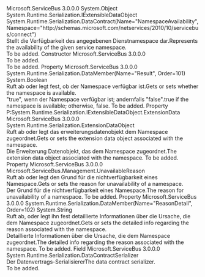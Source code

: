 <Type Name="NamespaceAvailability" FullName="Microsoft.ServiceBus.Management.NamespaceAvailability">
  <TypeSignature Language="C#" Value="public class NamespaceAvailability : System.Runtime.Serialization.IExtensibleDataObject" />
  <TypeSignature Language="ILAsm" Value=".class public auto ansi beforefieldinit NamespaceAvailability extends System.Object implements class System.Runtime.Serialization.IExtensibleDataObject" />
  <TypeSignature Language="DocId" Value="T:Microsoft.ServiceBus.Management.NamespaceAvailability" />
  <TypeSignature Language="VB.NET" Value="Public Class NamespaceAvailability&#xA;Implements IExtensibleDataObject" />
  <TypeSignature Language="F#" Value="type NamespaceAvailability = class&#xA;    interface IExtensibleDataObject" />
  <AssemblyInfo>
    <AssemblyName>Microsoft.ServiceBus</AssemblyName>
    <AssemblyVersion>3.0.0.0</AssemblyVersion>
  </AssemblyInfo>
  <Base>
    <BaseTypeName>System.Object</BaseTypeName>
  </Base>
  <Interfaces>
    <Interface>
      <InterfaceName>System.Runtime.Serialization.IExtensibleDataObject</InterfaceName>
    </Interface>
  </Interfaces>
  <Attributes>
    <Attribute>
      <AttributeName>System.Runtime.Serialization.DataContract(Name="NamespaceAvailability", Namespace="http://schemas.microsoft.com/netservices/2010/10/servicebus/connect")</AttributeName>
    </Attribute>
  </Attributes>
  <Docs>
    <summary><span data-ttu-id="240e2-101">Stellt die Verfügbarkeit des angegebenen Dienstnamespace dar.</span><span class="sxs-lookup"><span data-stu-id="240e2-101">Represents the availability of the given service namespace.</span></span></summary>
    <remarks>To be added.</remarks>
  </Docs>
  <Members>
    <Member MemberName=".ctor">
      <MemberSignature Language="C#" Value="public NamespaceAvailability ();" />
      <MemberSignature Language="ILAsm" Value=".method public hidebysig specialname rtspecialname instance void .ctor() cil managed" />
      <MemberSignature Language="DocId" Value="M:Microsoft.ServiceBus.Management.NamespaceAvailability.#ctor" />
      <MemberSignature Language="VB.NET" Value="Public Sub New ()" />
      <MemberType>Constructor</MemberType>
      <AssemblyInfo>
        <AssemblyName>Microsoft.ServiceBus</AssemblyName>
        <AssemblyVersion>3.0.0.0</AssemblyVersion>
      </AssemblyInfo>
      <Parameters />
      <Docs>
        <summary>To be added.</summary>
        <remarks>To be added.</remarks>
      </Docs>
    </Member>
    <Member MemberName="Available">
      <MemberSignature Language="C#" Value="public bool Available { get; set; }" />
      <MemberSignature Language="ILAsm" Value=".property instance bool Available" />
      <MemberSignature Language="DocId" Value="P:Microsoft.ServiceBus.Management.NamespaceAvailability.Available" />
      <MemberSignature Language="VB.NET" Value="Public Property Available As Boolean" />
      <MemberSignature Language="F#" Value="member this.Available : bool with get, set" Usage="Microsoft.ServiceBus.Management.NamespaceAvailability.Available" />
      <MemberType>Property</MemberType>
      <AssemblyInfo>
        <AssemblyName>Microsoft.ServiceBus</AssemblyName>
        <AssemblyVersion>3.0.0.0</AssemblyVersion>
      </AssemblyInfo>
      <Attributes>
        <Attribute>
          <AttributeName>System.Runtime.Serialization.DataMember(Name="Result", Order=101)</AttributeName>
        </Attribute>
      </Attributes>
      <ReturnValue>
        <ReturnType>System.Boolean</ReturnType>
      </ReturnValue>
      <Docs>
        <summary><span data-ttu-id="240e2-102">Ruft ab oder legt fest, ob der Namespace verfügbar ist.</span><span class="sxs-lookup"><span data-stu-id="240e2-102">Gets or sets whether the namespace is available.</span></span></summary>
        <value><span data-ttu-id="240e2-103">"true", wenn der Namespace verfügbar ist; andernfalls "false".</span><span class="sxs-lookup"><span data-stu-id="240e2-103">true if the namespace is available; otherwise, false.</span></span></value>
        <remarks>To be added.</remarks>
      </Docs>
    </Member>
    <Member MemberName="ExtensionData">
      <MemberSignature Language="C#" Value="public System.Runtime.Serialization.ExtensionDataObject ExtensionData { get; set; }" />
      <MemberSignature Language="ILAsm" Value=".property instance class System.Runtime.Serialization.ExtensionDataObject ExtensionData" />
      <MemberSignature Language="DocId" Value="P:Microsoft.ServiceBus.Management.NamespaceAvailability.ExtensionData" />
      <MemberSignature Language="VB.NET" Value="Public Property ExtensionData As ExtensionDataObject" />
      <MemberSignature Language="F#" Value="member this.ExtensionData : System.Runtime.Serialization.ExtensionDataObject with get, set" Usage="Microsoft.ServiceBus.Management.NamespaceAvailability.ExtensionData" />
      <MemberType>Property</MemberType>
      <Implements>
        <InterfaceMember>P:System.Runtime.Serialization.IExtensibleDataObject.ExtensionData</InterfaceMember>
      </Implements>
      <AssemblyInfo>
        <AssemblyName>Microsoft.ServiceBus</AssemblyName>
        <AssemblyVersion>3.0.0.0</AssemblyVersion>
      </AssemblyInfo>
      <ReturnValue>
        <ReturnType>System.Runtime.Serialization.ExtensionDataObject</ReturnType>
      </ReturnValue>
      <Docs>
        <summary><span data-ttu-id="240e2-104">Ruft ab oder legt das erweiterungsdatenobjekt dem Namespace zugeordnet.</span><span class="sxs-lookup"><span data-stu-id="240e2-104">Gets or sets the extension data object associated with the namespace.</span></span></summary>
        <value><span data-ttu-id="240e2-105">Die Erweiterung Datenobjekt, das dem Namespace zugeordnet.</span><span class="sxs-lookup"><span data-stu-id="240e2-105">The extension data object associated with the namespace.</span></span></value>
        <remarks>To be added.</remarks>
      </Docs>
    </Member>
    <Member MemberName="Reason">
      <MemberSignature Language="C#" Value="public Microsoft.ServiceBus.Management.UnavailableReason Reason { get; set; }" />
      <MemberSignature Language="ILAsm" Value=".property instance valuetype Microsoft.ServiceBus.Management.UnavailableReason Reason" />
      <MemberSignature Language="DocId" Value="P:Microsoft.ServiceBus.Management.NamespaceAvailability.Reason" />
      <MemberSignature Language="VB.NET" Value="Public Property Reason As UnavailableReason" />
      <MemberSignature Language="F#" Value="member this.Reason : Microsoft.ServiceBus.Management.UnavailableReason with get, set" Usage="Microsoft.ServiceBus.Management.NamespaceAvailability.Reason" />
      <MemberType>Property</MemberType>
      <AssemblyInfo>
        <AssemblyName>Microsoft.ServiceBus</AssemblyName>
        <AssemblyVersion>3.0.0.0</AssemblyVersion>
      </AssemblyInfo>
      <ReturnValue>
        <ReturnType>Microsoft.ServiceBus.Management.UnavailableReason</ReturnType>
      </ReturnValue>
      <Docs>
        <summary><span data-ttu-id="240e2-106">Ruft ab oder legt den Grund für die nichtverfügbarkeit eines Namespace.</span><span class="sxs-lookup"><span data-stu-id="240e2-106">Gets or sets the reason for unavailability of a namespace.</span></span></summary>
        <value><span data-ttu-id="240e2-107">Der Grund für die nichtverfügbarkeit eines Namespace.</span><span class="sxs-lookup"><span data-stu-id="240e2-107">The reason for unavailability of a namespace.</span></span></value>
        <remarks>To be added.</remarks>
      </Docs>
    </Member>
    <Member MemberName="ReasonDetail">
      <MemberSignature Language="C#" Value="public string ReasonDetail { get; set; }" />
      <MemberSignature Language="ILAsm" Value=".property instance string ReasonDetail" />
      <MemberSignature Language="DocId" Value="P:Microsoft.ServiceBus.Management.NamespaceAvailability.ReasonDetail" />
      <MemberSignature Language="VB.NET" Value="Public Property ReasonDetail As String" />
      <MemberSignature Language="F#" Value="member this.ReasonDetail : string with get, set" Usage="Microsoft.ServiceBus.Management.NamespaceAvailability.ReasonDetail" />
      <MemberType>Property</MemberType>
      <AssemblyInfo>
        <AssemblyName>Microsoft.ServiceBus</AssemblyName>
        <AssemblyVersion>3.0.0.0</AssemblyVersion>
      </AssemblyInfo>
      <Attributes>
        <Attribute>
          <AttributeName>System.Runtime.Serialization.DataMember(Name="ReasonDetail", Order=102)</AttributeName>
        </Attribute>
      </Attributes>
      <ReturnValue>
        <ReturnType>System.String</ReturnType>
      </ReturnValue>
      <Docs>
        <summary><span data-ttu-id="240e2-108">Ruft ab, oder legt ihn fest detaillierte Informationen über die Ursache, die dem Namespace zugeordnet.</span><span class="sxs-lookup"><span data-stu-id="240e2-108">Gets or sets the detailed info regarding the reason associated with the namespace.</span></span></summary>
        <value><span data-ttu-id="240e2-109">Detaillierte Informationen über die Ursache, die dem Namespace zugeordnet.</span><span class="sxs-lookup"><span data-stu-id="240e2-109">The detailed info regarding the reason associated with the namespace.</span></span></value>
        <remarks>To be added.</remarks>
      </Docs>
    </Member>
    <Member MemberName="Serializer">
      <MemberSignature Language="C#" Value="public static readonly System.Runtime.Serialization.DataContractSerializer Serializer;" />
      <MemberSignature Language="ILAsm" Value=".field public static initonly class System.Runtime.Serialization.DataContractSerializer Serializer" />
      <MemberSignature Language="DocId" Value="F:Microsoft.ServiceBus.Management.NamespaceAvailability.Serializer" />
      <MemberSignature Language="VB.NET" Value="Public Shared ReadOnly Serializer As DataContractSerializer " />
      <MemberSignature Language="F#" Value=" staticval mutable Serializer : System.Runtime.Serialization.DataContractSerializer" Usage="Microsoft.ServiceBus.Management.NamespaceAvailability.Serializer" />
      <MemberType>Field</MemberType>
      <AssemblyInfo>
        <AssemblyName>Microsoft.ServiceBus</AssemblyName>
        <AssemblyVersion>3.0.0.0</AssemblyVersion>
      </AssemblyInfo>
      <ReturnValue>
        <ReturnType>System.Runtime.Serialization.DataContractSerializer</ReturnType>
      </ReturnValue>
      <Docs>
        <summary><span data-ttu-id="240e2-110">Der Datenvertrags-Serialisierer</span><span class="sxs-lookup"><span data-stu-id="240e2-110">The data contract serializer.</span></span></summary>
        <remarks>To be added.</remarks>
      </Docs>
    </Member>
  </Members>
</Type>